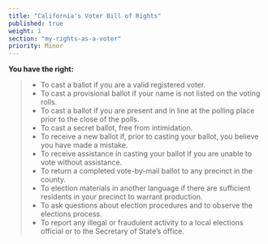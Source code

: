 ```yaml
---
title: "California's Voter Bill of Rights"
published: true
weight: 1
section: "my-rights-as-a-voter"
priority: Minor
---
```

**You have the right:**  

> - To cast a ballot if you are a valid registered voter.
> - To cast a provisional ballot if your name is not listed on the voting rolls.
> - To cast a ballot if you are present and in line at the polling place prior to the close of the polls.
> - To cast a secret ballot, free from intimidation.
> - To receive a new ballot if, prior to casting your ballot, you believe you have made a mistake.
> - To receive assistance in casting your ballot if you are unable to vote without assistance.
> - To return a completed vote-by-mail ballot to any precinct in the county.
> - To election materials in another language if there are sufficient residents in your precinct to warrant production.
> - To ask questions about election procedures and to observe the elections process.
> - To report any illegal or fraudulent activity to a local elections official or to the Secretary of State’s office.
